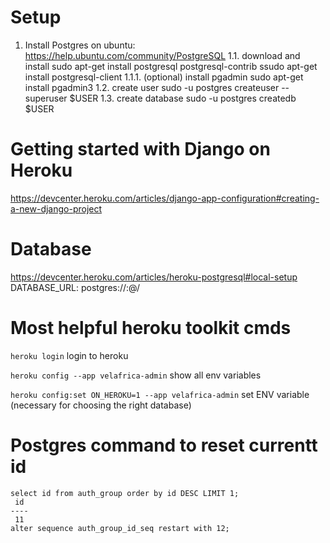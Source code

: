 # Setup

1. Install Postgres
on ubuntu: https://help.ubuntu.com/community/PostgreSQL
1.1. download and install
sudo apt-get install postgresql postgresql-contrib
ssudo apt-get install postgresql-client
1.1.1. (optional) install pgadmin
sudo apt-get install pgadmin3
1.2. create user
sudo -u postgres createuser --superuser $USER
1.3. create database
sudo -u postgres createdb $USER 


# Getting started with Django on Heroku
https://devcenter.heroku.com/articles/django-app-configuration#creating-a-new-django-project

# Database
https://devcenter.heroku.com/articles/heroku-postgresql#local-setup
DATABASE_URL: postgres://<username>:<password>@<host>/<dbname>

# Most helpful heroku toolkit cmds
`heroku login` login to heroku

`heroku config --app velafrica-admin` show all env variables

`heroku config:set ON_HEROKU=1 --app velafrica-admin` set ENV variable (necessary for choosing the right database)

# Postgres command to reset currentt id
    select id from auth_group order by id DESC LIMIT 1;
     id 
    ----
     11
    alter sequence auth_group_id_seq restart with 12;